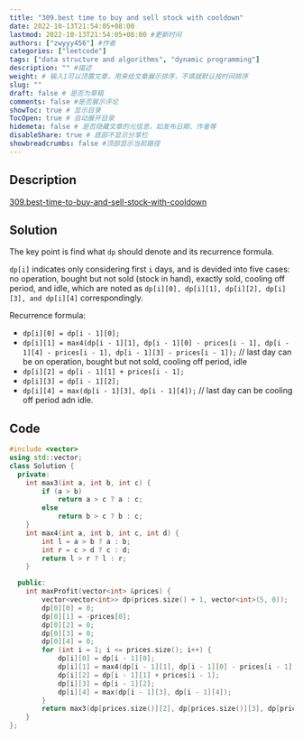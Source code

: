 ```yaml
---
title: "309.best time to buy and sell stock with cooldown"
date: 2022-10-13T21:54:05+08:00
lastmod: 2022-10-13T21:54:05+08:00 #更新时间
authors: ["zwyyy456"] #作者
categories: ["leetcode"]
tags: ["data structure and algorithms", "dynamic programming"]
description: "" #描述
weight: # 输入1可以顶置文章，用来给文章展示排序，不填就默认按时间排序
slug: ""
draft: false # 是否为草稿
comments: false #是否展示评论
showToc: true # 显示目录
TocOpen: true # 自动展开目录
hidemeta: false # 是否隐藏文章的元信息，如发布日期、作者等
disableShare: true # 底部不显示分享栏
showbreadcrumbs: false #顶部显示当前路径
---
```

## Description
[309.best-time-to-buy-and-sell-stock-with-cooldown](https://leetcode.com/problems/best-time-to-buy-and-sell-stock-with-cooldown/)

## Solution
The key point is find what `dp` should denote and its recurrence formula.

`dp[i]` indicates only considering first `i` days, and is devided into five cases: no operation, bought but not sold (stock in hand), exactly sold, cooling off period, and idle, which are noted as `dp[i][0], dp[i][1], dp[i][2], dp[i][3], and dp[i][4]` correspondingly.

Recurrence formula:
- `dp[i][0] = dp[i - 1][0];`
- `dp[i][1] = max4(dp[i - 1][1], dp[i - 1][0] - prices[i - 1], dp[i - 1][4] - prices[i - 1], dp[i - 1][3] - prices[i - 1]);` // last day can be on operation, bought but not sold, cooling off period, idle
- `dp[i][2] = dp[i - 1][1] + prices[i - 1];`
- `dp[i][3] = dp[i - 1][2];`
- `dp[i][4] = max(dp[i - 1][3], dp[i - 1][4]);` // last day can be cooling off period adn idle.

## Code
```cpp
#include <vector>
using std::vector;
class Solution {
  private:
    int max3(int a, int b, int c) {
        if (a > b)
            return a > c ? a : c;
        else
            return b > c ? b : c;
    }
    int max4(int a, int b, int c, int d) {
        int l = a > b ? a : b;
        int r = c > d ? c : d;
        return l > r ? l : r;
    }

  public:
    int maxProfit(vector<int> &prices) {
        vector<vector<int>> dp(prices.size() + 1, vector<int>(5, 0));
        dp[0][0] = 0;
        dp[0][1] = -prices[0];
        dp[0][2] = 0;
        dp[0][3] = 0;
        dp[0][4] = 0;
        for (int i = 1; i <= prices.size(); i++) {
            dp[i][0] = dp[i - 1][0];
            dp[i][1] = max4(dp[i - 1][1], dp[i - 1][0] - prices[i - 1], dp[i - 1][4] - prices[i - 1], dp[i - 1][3] - prices[i - 1]);
            dp[i][2] = dp[i - 1][1] + prices[i - 1];
            dp[i][3] = dp[i - 1][2];
            dp[i][4] = max(dp[i - 1][3], dp[i - 1][4]);
        }
        return max3(dp[prices.size()][2], dp[prices.size()][3], dp[prices.size()][4]);
    }
};
```

